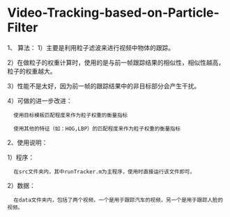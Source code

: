 # Video-Tracking-based-on-Particle-Filter

1、 算法：
  1）主要是利用粒子滤波来进行视频中物体的跟踪。
  
  2）在做粒子的权重计算时，使用的是与前一帧跟踪结果的相似性，相似性越高，粒子的权重越大。
  
  3）性能不是太好，因为前一帧的跟踪结果中的非目标部分会产生干扰。
  
  4）可做的进一步改进：
      
      使用目标模板匹配程度来作为粒子权重的衡量指标
      
      使用其他的特征（如：HOG,LBP）的匹配程度来作为粒子权重的衡量指标

2、使用说明：

  1）程序：
      
      在src文件夹内，其中runTracker.m为主程序，使用时直接运行该文件即可。
      
  2）数据：
      
      在data文件夹内，包括了两个视频，一个是用于跟踪汽车的视频，另一个是用于跟踪人脸的视频。

